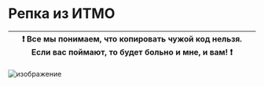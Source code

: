 # Репка из ИТМО

| :exclamation: <b>Все мы понимаем, что копировать чужой код нельзя. Если вас поймают, то будет больно и мне, и вам!</b> :exclamation: |
|-----------------------------------------------------------------------------------------------------------------------------------------------------------------------------------------------------------------|

![изображение](https://github.com/user-attachments/assets/c53b3298-b601-4eed-a284-8e42edee6642)
